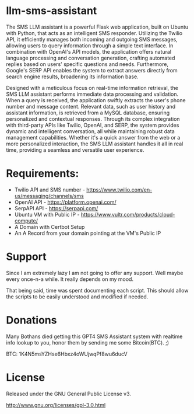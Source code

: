 # llm-sms-assistant
The SMS LLM assistant is a powerful Flask web application, built on Ubuntu with Python, that acts as an intelligent SMS responder. Utilizing the Twilio API, it efficiently manages both incoming and outgoing SMS messages, allowing users to query information through a simple text interface. In combination with OpenAI's API models, the application offers natural language processing and conversation generation, crafting automated replies based on users' specific questions and needs. Furthermore, Google's SERP API enables the system to extract answers directly from search engine results, broadening its information base.

Designed with a meticulous focus on real-time information retrieval, the SMS LLM assistant performs immediate data processing and validation. When a query is received, the application swiftly extracts the user's phone number and message content. Relevant data, such as user history and assistant information, is retrieved from a MySQL database, ensuring personalized and contextual responses. Through its complex integration with third-party APIs like Twilio, OpenAI, and SERP, the system provides dynamic and intelligent conversation, all while maintaining robust data management capabilities. Whether it's a quick answer from the web or a more personalized interaction, the SMS LLM assistant handles it all in real time, providing a seamless and versatile user experience.


# Requirements:

 - Twilio API and SMS number - https://www.twilio.com/en-us/messaging/channels/sms
 - OpenAI API - https://platform.openai.com/
 - SerpAPI API - https://serpapi.com/
 - Ubuntu VM with Public IP - https://www.vultr.com/products/cloud-compute/
 - A Domain with Certbot Setup
 - An A Record from your domain pointing at the VM's Public IP



# Support
Since I am extremely lazy I am not going to offer any support. Well maybe every once-n-a while. It really depends on my mood.

That being said, time was spent documenting each script. This should allow the scripts to be easily understood and modified if needed.


# Donations
Many Bothans died getting this GPT4 SMS Assistant system with realtime info lookup to you, honor them by sending me some Bitcoin(BTC). ;)

BTC: 1K4N5msYZHse6Hbxz4oWUjwqPf8wu6ducV


# License
Released under the GNU General Public License v3.

http://www.gnu.org/licenses/gpl-3.0.html
